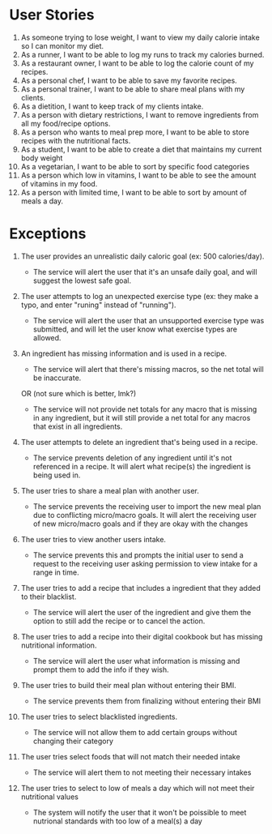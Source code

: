 # User Stories

1. As someone trying to lose weight, I want to view my daily calorie intake so I can monitor my diet.
2. As a runner, I want to be able to log my runs to track my calories burned.
3. As a restaurant owner, I want to be able to log the calorie count of my recipes.
4. As a personal chef, I want to be able to save my favorite recipes.
5. As a personal trainer, I want to be able to share meal plans with my clients.
6. As a dietition, I want to keep track of my clients intake.
7. As a person with dietary restrictions, I want to remove ingredients from all my food/recipe options.
8. As a person who wants to meal prep more, I want to be able to store recipes with the nutritional facts.
9. As a student, I want to be able to create a diet that maintains my current body weight
10. As a vegetarian, I want to be able to sort by specific food categories
11. As a person which low in vitamins, I want to be able to see the amount of vitamins in my food.
12. As a person with limited time, I want to be able to sort by amount of meals a day.

# Exceptions

1. The user provides an unrealistic daily caloric goal (ex: 500 calories/day).
    - The service will alert the user that it's an unsafe daily goal, and will suggest the lowest safe goal.
2. The user attempts to log an unexpected exercise type (ex: they make a typo, and enter "runing" instead of "running").
    - The service will alert the user that an unsupported exercise type was submitted, and will let the user know what exercise types are allowed.
3. An ingredient has missing information and is used in a recipe.

    - The service will alert that there's missing macros, so the net total will be inaccurate.

    OR (not sure which is better, lmk?)

    - The service will not provide net totals for any macro that is missing in any ingredient, but it will still provide a net total for any macros that exist in all ingredients.

4. The user attempts to delete an ingredient that's being used in a recipe.
    - The service prevents deletion of any ingredient until it's not referenced in a recipe. It will alert what recipe(s) the ingredient is being used in.

5. The user tries to share a meal plan with another user.
    - The service prevents the receiving user to import the new meal plan due to conflicting micro/macro goals. It will alert the receiving user of new micro/macro goals and if they are          okay with the changes
  
6. The user tries to view another users intake.
    - The service prevents this and prompts the initial user to send a request to the receiving user asking permission to view intake for a range in time.
  
7. The user tries to add a recipe that includes a ingredient that they added to their blacklist.
    - The service will alert the user of the ingredient and give them the option to still add the recipe or to cancel the action.
  
8. The user tries to add a recipe into their digital cookbook but has missing nutritional information.
    - The service will alert the user what information is missing and prompt them to add the info if they wish.

9. The user tries to build their meal plan without entering their BMI.
    - The service prevents them from finalizing without entering their BMI

10. The user tries to select blacklisted ingredients.
    - The service will not allow them to add certain groups without changing their category

11. The user tries select foods that will not match their needed intake
    - The service will alert them to not meeting their necessary intakes

12. The user tries to select to low of meals a day which will not meet their nutritional values
    - The system will notify the user that it won't be poissible to meet nutrional standards with too low of a meal(s) a day
  
   
